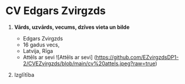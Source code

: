 # CV Edgars Zvirgzds

1. **Vārds, uzvārds, vecums, dzīves vieta un bilde**
    * Edgars Zvirgzds 
    * 16 gadus vecs, 
    * Latvija, Rīga
    * Attēls ar sevi 
    ![Attēls ar sevi]
    (https://github.com/EZvirgzdsDP1-2/CVEZvirgzds/blob/main/cv%20attels.jpeg?raw=true)


2. Izglītība 
